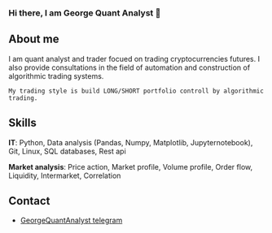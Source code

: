 ### Hi there, I am George Quant Analyst 👋

## About me
I am quant analyst and trader focued on trading cryptocurrencies futures. I also provide consultations in the field of automation and construction of algorithmic trading systems.

```
My trading style is build LONG/SHORT portfolio controll by algorithmic trading.
```

## Skills
**IT**: Python, Data analysis (Pandas, Numpy, Matplotlib, Jupyternotebook), Git, Linux, SQL databases, Rest api

**Market analysis**: Price action, Market profile, Volume profile, Order flow, Liquidity, Intermarket, Correlation


## Contact
* [GeorgeQuantAnalyst telegram](https://t.me/GeorgeQuantAnalyst)

<!--
**GeorgeQuantAnalyst/GeorgeQuantAnalyst** is a ✨ _special_ ✨ repository because its `README.md` (this file) appears on your GitHub profile.

Here are some ideas to get you started:

- 🔭 I’m currently working on ...
- 🌱 I’m currently learning ...
- 👯 I’m looking to collaborate on ...
- 🤔 I’m looking for help with ...
- 💬 Ask me about ...
- 📫 How to reach me: ...
- 😄 Pronouns: ...
- ⚡ Fun fact: ...
-->
